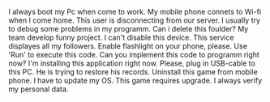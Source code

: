 I always boot my Pc when come to work.
My mobile phone connets to Wi-fi when I come home.
This user is disconnecting from our server.
I usually try to debug some problems in my programm.
Can i delete this foulder?
My team develop funny project.
I can't disable this device.
This service displayes all my followers.
Enable flashlight on your phone, please.
Use 'Run' to execute this code.
Can you implement this code to programm right now?
I'm installing this application right now.
Please, plug in USB-cable to this PC.
He is trying to restore his records.
Uninstall this game from mobile phone.
I have to update my OS.
This game requires upgrade.
I always verify my personal data.
